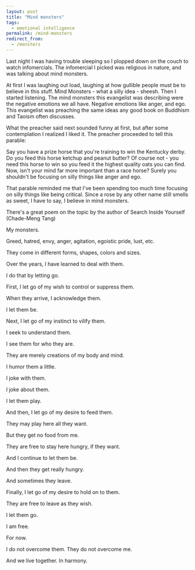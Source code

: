 ```yaml
---
layout: post
title: "Mind monsters"
tags:
  - emotional intelligence
permalink: /mind-monsters
redirect_from:
  - /monsters
---
```


Last night I was having trouble sleeping so I plopped down on the couch to watch infomercials. The infomercial I picked was religious in nature, and was talking about mind monsters.

At first I was laughing out load, laughing at how gullible people must be to believe in this stuff. Mind Monsters - what a silly idea - sheesh. Then I started listening. The mind monsters this evangelist was describing were the negative emotions we all have. Negative emotions like anger, and ego. This evangelist was preaching the same ideas any good book on Buddhism and Taoism often discusses.

What the preacher said next sounded funny at first, but after some contemplation I realized I liked it. The preacher proceeded to tell this parable:

Say you have a prize horse that you're training to win the Kentucky derby. Do you feed this horse ketchup and peanut butter? Of course not - you need this horse to win so you feed it the highest quality oats you can find.
Now, isn't your mind far more important than a race horse? Surely you shouldn't be focusing on silly things like anger and ego.

That parable reminded me that I've been spending too much time focusing on silly things like being critical. Since a rose by any other name still smells as sweet, I have to say, I believe in mind monsters.

There's a great poem on the topic by the author of Search Inside Yourself (Chade-Meng Tang)

My monsters.

Greed, hatred, envy, anger, agitation, egoistic pride, lust, etc.

They come in different forms, shapes, colors and sizes.

Over the years, I have learned to deal with them.

I do that by letting go.

First, I let go of my wish to control or suppress them.

When they arrive, I acknowledge them.

I let them be.

Next, I let go of my instinct to vilify them.

I seek to understand them.

I see them for who they are.

They are merely creations of my body and mind.

I humor them a little.

I joke with them.

I joke about them.

I let them play.

And then, I let go of my desire to feed them.

They may play here all they want.

But they get no food from me.

They are free to stay here hungry, if they want.

And I continue to let them be.

And then they get really hungry.

And sometimes they leave.

Finally, I let go of my desire to hold on to them.

They are free to leave as they wish.

I let them go.

I am free.

For now.

I do not overcome them.
They do not overcome me.

And we live together.
In harmony.
